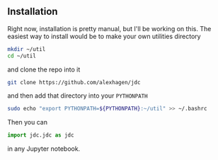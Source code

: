 ## Installation

Right now, installation is pretty manual, but I'll be working on this.  The easiest way to install would be to make your own utilities directory

```bash
mkdir ~/util
cd ~/util
```

and clone the repo into it

```bash
git clone https://github.com/alexhagen/jdc
```

and then add that directory into your ``PYTHONPATH``

```bash
sudo echo "export PYTHONPATH=${PYTHONPATH}:~/util" >> ~/.bashrc
```

Then you can

```python
import jdc.jdc as jdc
```
in any Jupyter notebook.
